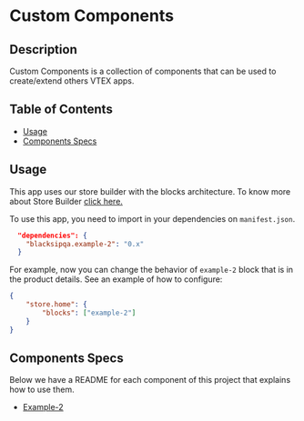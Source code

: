 # Custom Components

## Description

Custom Components is a collection of components that can be used to create/extend others VTEX apps.

## Table of Contents

-   [Usage](#usage)
-   [Components Specs](#components-specs)

## Usage

This app uses our store builder with the blocks architecture. To know more about Store Builder [click here.](https://help.vtex.com/en/tutorial/understanding-storebuilder-and-stylesbuilder#structuring-and-configuring-our-store-with-object-object)

To use this app, you need to import in your dependencies on `manifest.json`.

```json
  "dependencies": {
    "blacksipqa.example-2": "0.x"
  }
```

For example, now you can change the behavior of `example-2` block that is in the product details. See an example of how to configure:

```json
{
    "store.home": {
        "blocks": ["example-2"]
    }
}
```

## Components Specs

Below we have a README for each component of this project that explains how to use them.

-   [Example-2](Example.md)
